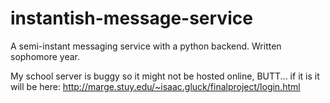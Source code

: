 instantish-message-service
==========================

A semi-instant messaging service with a python backend. Written sophomore year.

My school server is buggy so it might not be hosted online, BUTT... if it is it will be here:
http://marge.stuy.edu/~isaac.gluck/finalproject/login.html

